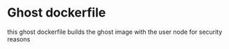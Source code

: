 # Ghost dockerfile

this ghost dockerfile builds the ghost image with the user node for security reasons
